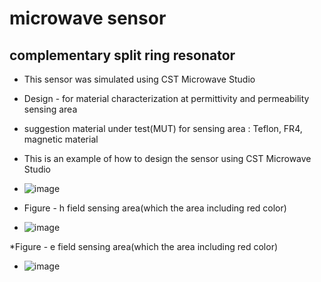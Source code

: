 # microwave sensor
## complementary split ring resonator
* This sensor was simulated using CST Microwave Studio
* Design - for material characterization at permittivity and permeability sensing area
* suggestion material under test(MUT) for sensing area : Teflon, FR4, magnetic material

* This is an example of how to design the sensor using CST Microwave Studio
* ![image](https://github.com/fatenikhsan/microwave-sensor/assets/142777956/bf5fa902-30e9-454e-9f4b-330e9c2fead9)

* Figure - h field sensing area(which the area including red color)
* ![image](https://github.com/fatenikhsan/microwave-sensor/assets/142777956/caac402c-90d0-44fe-95da-676686f1d3c1)

*Figure -  e field sensing area(which the area including red color)
* ![image](https://github.com/fatenikhsan/microwave-sensor/assets/142777956/7cb71423-a093-49bd-acc2-112571a7e312)


